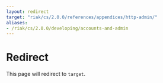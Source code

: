 ```yaml
---
layout: redirect
target: "riak/cs/2.0.0/references/appendices/http-admin/"
aliases:
- /riak/cs/2.0.0/developing/accounts-and-admin
---
```


# Redirect

This page will redirect to `target`.
